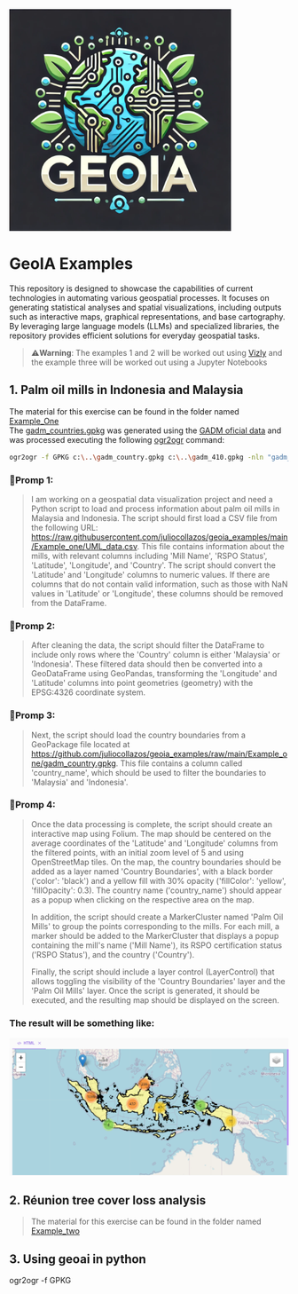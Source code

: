 <img src="./Data/logo.png" alt="Logo" width="400"/>

# GeoIA Examples
This repository is designed to showcase the capabilities of current technologies in automating various geospatial 
processes. It focuses on generating statistical analyses and spatial visualizations, including outputs such as 
interactive maps, graphical representations, and base cartography. By leveraging large language models (LLMs) and 
specialized libraries, the repository provides efficient solutions for everyday geospatial tasks.
> **⚠️Warning**:
> The examples 1 and 2 will be worked out using [Vizly](https://vizly.fyi/app) 
> and the example three will be worked out using a Jupyter Notebooks

## 1. Palm oil mills in Indonesia and Malaysia 
The material for this exercise can be found in the folder named [Example_One](./Example_one) <br>
The [gadm_countries.gpkg](./Example_one/gadm_countries.gpkg) was generated using the [GADM oficial data](https://gadm.org/download_world.html) and was processed executing the following [ogr2ogr](https://gdal.org/programs/ogr2ogr.html) command:
```bash
ogr2ogr -f GPKG c:\..\gadm_country.gpkg c:\..\gadm_410.gpkg -nln "gadm_country" -nlt MULTIPOLYGON -dialect sqlite -sql "SELECT NAME_0 AS country_name, ST_SimplifyPreserveTopology(ST_Union(geom),0.05) AS geom FROM gadm_410 GROUP BY country_name" -explodecollections
```
### 
### **🚨Promp 1:**
> I am working on a geospatial data visualization project and need a Python script to load and process information 
> about palm oil mills in Malaysia and Indonesia. The script should first load a CSV file from the following 
> URL: https://raw.githubusercontent.com/juliocollazos/geoia_examples/main/Example_one/UML_data.csv. 
> This file contains information about the mills, with relevant columns including 'Mill Name', 'RSPO Status', 
> 'Latitude', 'Longitude', and 'Country'. The script should convert the 'Latitude' and 'Longitude' 
> columns to numeric values. If there are columns that do not contain valid information, such as those with 
> NaN values in 'Latitude' or 'Longitude', these columns should be removed from the DataFrame.
### **🚨Promp 2:**
>After cleaning the data, the script should filter the DataFrame to include only rows where the 'Country' column 
> is either 'Malaysia' or 'Indonesia'. These filtered data should then be converted into a GeoDataFrame using 
> GeoPandas, transforming the 'Longitude' and 'Latitude' columns into point geometries (geometry) with the 
> EPSG:4326 coordinate system.
### **🚨Promp 3:**
>Next, the script should load the country boundaries from a GeoPackage file located 
> at https://github.com/juliocollazos/geoia_examples/raw/main/Example_one/gadm_country.gpkg. 
> This file contains a column called 'country_name', which should be used to filter the boundaries to 'Malaysia' 
> and 'Indonesia'. 
### **🚨Promp 4:**
> Once the data processing is complete, the script should create an interactive map using Folium. 
> The map should be centered on the average coordinates of the 'Latitude' and 'Longitude' columns from the 
> filtered points, with an initial zoom level of 5 and using OpenStreetMap tiles. On the map, the country boundaries 
> should be added as a layer named 'Country Boundaries', with a black border ('color': 'black') and a yellow fill 
> with 30% opacity ('fillColor': 'yellow', 'fillOpacity': 0.3). The country name ('country_name') should appear as a 
> popup when clicking on the respective area on the map.
>
> In addition, the script should create a MarkerCluster named 'Palm Oil Mills' to group the points corresponding 
> to the mills. For each mill, a marker should be added to the MarkerCluster that displays a popup containing 
> the mill's name ('Mill Name'), its RSPO certification status ('RSPO Status'), and the country ('Country').
>
> Finally, the script should include a layer control (LayerControl) that allows toggling the visibility of the 
> 'Country Boundaries' layer and the 'Palm Oil Mills' layer. Once the script is generated, it should be executed, 
> and the resulting map should be displayed on the screen.

### The result will be something like:
<img src="./Data/Ejemplo1.png" alt="Ejemplo1" width="800"/>

## 2. Réunion tree cover loss analysis
> The material for this exercise can be found in the folder named [Example_two](./Example_two)


## 3. Using geoai in python
ogr2ogr -f GPKG 

